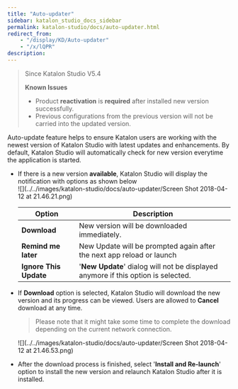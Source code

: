 ```yaml
---
title: "Auto-updater" 
sidebar: katalon_studio_docs_sidebar
permalink: katalon-studio/docs/auto-updater.html 
redirect_from:
    - "/display/KD/Auto-updater"
    - "/x/lQPR"
description: 
---
```

> Since Katalon Studio V5.4
> 
> **Known Issues**
> 
> *   Product **reactivation** is **required** after installed new version successfully.
> *   Previous configurations from the previous version will not be carried into the updated version.

  
Auto-update feature helps to ensure Katalon users are working with the newest version of Katalon Studio with latest updates and enhancements. By default, Katalon Studio will automatically check for new version everytime the application is started. 

*   If there is a new version **available**, Katalon Studio will display the notification with options as shown below  
    ![](../../images/katalon-studio/docs/auto-updater/Screen Shot 2018-04-12 at 21.46.21.png)  
      
    
    | Option | Description |
    | --- | --- |
    | **Download** | New version will be downloaded immediately. |
    | **Remind me later** | New Update will be prompted again after the next app reload or launch |
    | **Ignore This Update** | '**New Update**' dialog will not be displayed anymore if this option is selected. |
    
*   If **Download** option is selected, Katalon Studio will download the new version and its progress can be viewed. Users are allowed to **Cancel** download at any time. 
    
    > Please note that it might take some time to complete the download depending on the current network connection.
    
      
    ![](../../images/katalon-studio/docs/auto-updater/Screen Shot 2018-04-12 at 21.46.53.png)
    
*   After the download process is finished, select '**Install and Re-launch**' option to install the new version and relaunch Katalon Studio after it is installed.